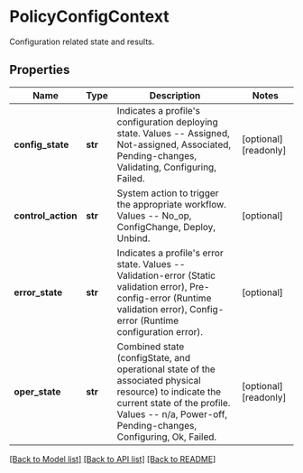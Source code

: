# PolicyConfigContext

Configuration related state and results. 
## Properties
Name | Type | Description | Notes
------------ | ------------- | ------------- | -------------
**config_state** | **str** | Indicates a profile&#39;s configuration deploying state. Values -- Assigned, Not-assigned, Associated, Pending-changes, Validating, Configuring, Failed.   | [optional] [readonly] 
**control_action** | **str** | System action to trigger the appropriate workflow. Values -- No_op, ConfigChange, Deploy, Unbind.   | [optional] 
**error_state** | **str** | Indicates a profile&#39;s error state. Values -- Validation-error (Static validation error), Pre-config-error (Runtime validation error), Config-error (Runtime configuration error).   | [optional] 
**oper_state** | **str** | Combined state (configState, and operational state of the associated physical resource) to indicate the current state of the profile. Values -- n/a, Power-off, Pending-changes, Configuring, Ok, Failed.    | [optional] [readonly] 

[[Back to Model list]](../README.md#documentation-for-models) [[Back to API list]](../README.md#documentation-for-api-endpoints) [[Back to README]](../README.md)


